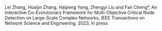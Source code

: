 Lei Zhang, Huaijin Zhang, Haipeng Yang, Zhengyi Liu and Fan Cheng*, An Interactive Co-Evolutionary Framework for Multi-Objective Critical Node Detection on Large-Scale Complex Networks, IEEE Transactions on Network Science and Engineering, 2023, In press
